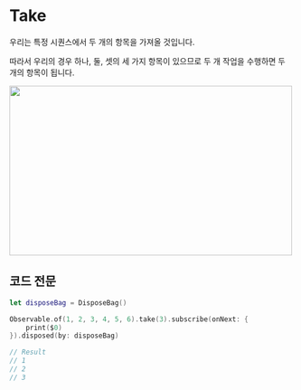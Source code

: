 # Take
우리는 특정 시퀀스에서 두 개의 항목을 가져올 것입니다.

따라서 우리의 경우 하나, 둘, 셋의 세 가지 항목이 있으므로 두 개 작업을 수행하면 두 개의 항목이 됩니다.

<img src="https://user-images.githubusercontent.com/92699723/197725040-c5c19522-8fb0-4bba-b6b5-e9655ea7012a.png" width="500" height="300">

## 코드 전문
```Swift
let disposeBag = DisposeBag()

Observable.of(1, 2, 3, 4, 5, 6).take(3).subscribe(onNext: {
    print($0)
}).disposed(by: disposeBag)

// Result
// 1
// 2
// 3
```